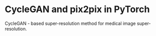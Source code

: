 
# CycleGAN and pix2pix in PyTorch

CycleGAN - based super-resolution method for medical image super-resolution.
